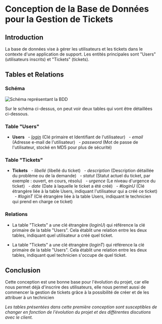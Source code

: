 # Conception de la Base de Données pour la Gestion de Tickets

## Introduction

La base de données vise à gérer les utilisateurs et les tickets dans le contexte d'une application de support. Les entités principales sont "Users" (utilisateurs inscrits) et "Tickets" (tickets).

## Tables et Relations

### Schéma

![Schéma représentant la BDD](https://cdn.discordapp.com/attachments/1172662570369433670/1172662595879190609/image.png?ex=65612225&is=654ead25&hm=7828d3c18f14c7dce5e7d91f433dbcd89f96af0371649d618985a8abc84d05b7& "Schéma de la BDD")

Sur le schéma ci-dessus, on peut voir deux tables qui vont être détaillées ci-dessous.

### Table "Users"

- **Users**
  - *<u>login</u>* (Clé primaire et Identifiant de l'utilisateur)
  - *email* (Adresse e-mail de l'utilisateur)
  - *password* (Mot de passe de l'utilisateur, stocké en MD5 pour plus de sécurité)

### Table "Tickets"

- **Tickets**
  - *libellé* (libellé du ticket)
  - *description* (Description détaillée du problème ou de la demande)
  - *statut* (Statut actuel du ticket, par exemple : ouvert, en cours, résolu)
  - *urgence* (Le niveau d'urgence du ticket)
  - *date* (Date à laquelle le ticket a été créé)
  - *#loginU* (Clé étrangère liée à la table Users, indiquant l'utilisateur qui a créé ce ticket)
  - *#loginT* (Clé étrangère liée à la table Users, indiquant le technicien qui prend en charge ce ticket)

### Relations

- La table "Tickets" a une clé étrangère (*loginU*) qui référence la clé primaire de la table "Users". Cela établit une relation entre les deux tables, indiquant quel utilisateur a créé quel ticket.

- La table "Tickets" a une clé étrangère (*loginT*) qui référence la clé primaire de la table "Users". Cela établit une relation entre les deux tables, indiquant quel technicien s'occupe de quel ticket.

## Conclusion

Cette conception est une bonne base pour l'évolution du projet, car elle nous permet déjà d'inscrire des utilisateurs, elle nous permet aussi de commencer la gestion de tickets grâce à la possibilité de créer et de les attribuer à un technicien

*Les tables présentées dans cette première conception sont susceptibles de changer en fonction de l'évolution du projet et des différentes discutions avec le client.*